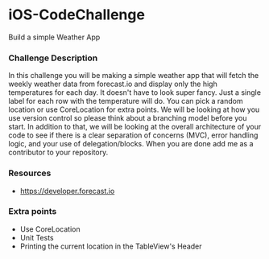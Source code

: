 # iOS-CodeChallenge
Build a simple Weather App

### Challenge Description
In this challenge you will be making a simple weather app that will fetch the weekly weather data from forecast.io and display only the high temperatures for each day. It doesn't have to look super fancy. Just a single label for each row with the temperature will do. You can pick a random location or use CoreLocation for extra points. We will be looking at how you use version control so please think about a branching model before you start. In addition to that, we will be looking at the overall architecture of your code to see if there is a clear separation of concerns (MVC), error handling logic, and your use of delegation/blocks. When you are done add me as a contributor to your repository. 

### Resources
- https://developer.forecast.io

### Extra points
- Use CoreLocation
- Unit Tests
- Printing the current location in the TableView's Header

